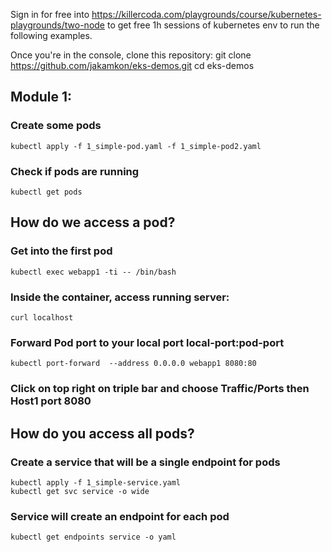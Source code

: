 Sign in for free into 
https://killercoda.com/playgrounds/course/kubernetes-playgrounds/two-node
to get free 1h sessions of kubernetes env to run the following examples.

Once you're in the console, clone this repository:
git clone https://github.com/jakamkon/eks-demos.git
cd eks-demos

## Module 1:
### Create some pods
    kubectl apply -f 1_simple-pod.yaml -f 1_simple-pod2.yaml

### Check if pods are running
    kubectl get pods

## How do we access a pod?

### Get into the first pod
    kubectl exec webapp1 -ti -- /bin/bash

### Inside the container, access running server:
    curl localhost

### Forward Pod port to your local port local-port:pod-port
    kubectl port-forward  --address 0.0.0.0 webapp1 8080:80
### Click on top right on triple bar and choose Traffic/Ports then Host1 port 8080

## How do you access all pods?
### Create a service that will be a single endpoint for pods
    kubectl apply -f 1_simple-service.yaml
    kubectl get svc service -o wide
    
### Service will create an endpoint for each pod
    kubectl get endpoints service -o yaml

